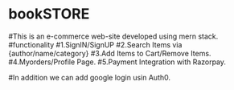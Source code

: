# bookSTORE
#This is an e-commerce web-site developed using mern stack.
#functionality
#1.SignIN/SignUP
#2.Search Items via {author/name/category}
#3.Add Items to Cart/Remove Items.
#4.Myorders/Profile Page.
#5.Payment Integration with Razorpay.

#In addition we can add google login usin Auth0.
